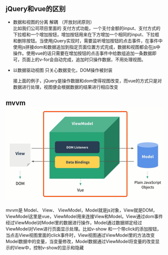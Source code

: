 ## jQuery和vue的区别

* 数据和视图的分离  解耦 （开放封闭原则）  
  比如我们公司项目里面的 支付方式功能，一个支付金额的input、支付方式的下拉框和一个增加按钮，增加按钮用来在下方增加一个相同的input、下拉框和删除按钮。当使用jQuery实现时，需要监听增加按钮的点击事件，在事件中使用js拼接dom和数据追加到指定页面位置方式完成，数据和视图都会在js中操作。使用vue的话只需要在增加按钮的点击事件中给数组追加一条数据即可，页面上的v-for会自动完成，追加时只操作数据，不用处理视图。

* 以数据驱动视图 只关心数据变化，DOM操作被封装

  接上面的例子，jQuery是操作数据和dom使得视图改变，而vue的方式只是对数据进行处理，视图便会根据数据的结果进行相应改变

## mvvm![](/assets/vue/mvvm.png)

mvvm是 Model、 View、 ViewModel，Model就是js对象，View就是DOM，ViewModel这里是vue，ViewModel用来连接View和Model。View通过dom事件经过ViewModel对Model里的数据进行操作，Model通过数据绑定经过ViewModel对View进行页面显示处理。比如v-show 和一个带click的添加按钮，当点击View视图里面的click事件时，View视图通过ViewModel里的方法改变Model数据中的变量，当变量修改，Model数据通过ViewModel将变量的改变显示的View中，控制v-show的显示和隐藏

